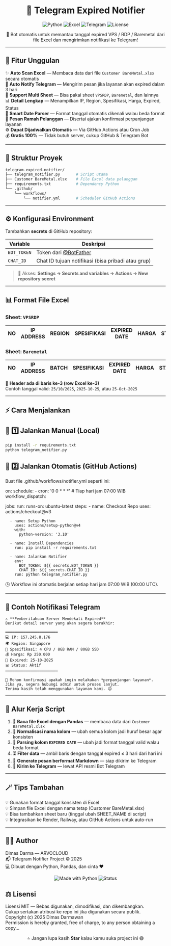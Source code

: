 <h1 align="center">🤖 Telegram Expired Notifier</h1>

<p align="center">
  <img src="https://img.shields.io/badge/Python-3.10+-blue?logo=python&logoColor=white" alt="Python">
  <img src="https://img.shields.io/badge/Excel-Automation-success?logo=microsoft-excel&logoColor=white" alt="Excel">
  <img src="https://img.shields.io/badge/Telegram-Bot-blue?logo=telegram&logoColor=white" alt="Telegram">
  <img src="https://img.shields.io/github/license/DimasDarma11/telegram-expired-notifier?color=lightgrey" alt="License">
</p>

<p align="center">
  🔔 Bot otomatis untuk memantau tanggal expired VPS / RDP / Baremetal dari file Excel dan mengirimkan notifikasi ke Telegram!
</p>

---

## 🚀 Fitur Unggulan

✨ **Auto Scan Excel** — Membaca data dari file `Customer BareMetal.xlsx` secara otomatis  
🤖 **Auto Notify Telegram** — Mengirim pesan jika layanan akan expired dalam 3 hari  
💾 **Support Multi Sheet** — Bisa pakai sheet `VPSRDP`, `Baremetal`, dan lainnya  
📊 **Detail Lengkap** — Menampilkan IP, Region, Spesifikasi, Harga, Expired, Status  
🧠 **Smart Date Parser** — Format tanggal otomatis dikenali walau beda format  
💬 **Pesan Ramah Pelanggan** — Disertai ajakan konfirmasi perpanjangan layanan  
⚙️ **Dapat Dijadwalkan Otomatis** — Via GitHub Actions atau Cron Job  
💰 **Gratis 100%** — Tidak butuh server, cukup GitHub & Telegram Bot  

---


## 📁 Struktur Proyek

```bash
telegram-expired-notifier/
├── telegram_notifier.py       # Script utama
├── Customer BareMetal.xlsx    # File Excel data pelanggan
├── requirements.txt           # Dependency Python
└── .github/
    └── workflows/
        └── notifier.yml       # Scheduler GitHub Actions
```

---

## ⚙️ Konfigurasi Environment

Tambahkan **secrets** di GitHub repository:

| Variable | Deskripsi |
|-----------|------------|
| `BOT_TOKEN` | Token dari [@BotFather](https://t.me/BotFather) |
| `CHAT_ID` | Chat ID tujuan notifikasi (bisa pribadi atau grup) |

> 📍 Akses: **Settings → Secrets and variables → Actions → New repository secret**

---

## 📊 Format File Excel

### Sheet: `VPSRDP`
| NO | IP ADDRESS | REGION | SPESIFIKASI | EXPIRED DATE | HARGA | STATUS |
|----|-------------|---------|--------------|---------------|--------|--------|

### Sheet: `Baremetal`
| NO | IP ADDRESS | BATCH | SPESIFIKASI | EXPIRED DATE | HARGA | STATUS |
|----|-------------|--------|--------------|---------------|--------|--------|

📝 **Header ada di baris ke-3 (row Excel ke-3)**  
Contoh tanggal valid: `25/10/2025`, `2025-10-25`, atau `25-Oct-2025`

---

## ⚡ Cara Menjalankan

## 🔹 1️⃣ Jalankan Manual (Local)
```bash
pip install -r requirements.txt
python telegram_notifier.py
```

## 🔹 2️⃣ Jalankan Otomatis (GitHub Actions)
Buat file .github/workflows/notifier.yml seperti ini:

on:
  schedule:
    - cron: '0 0 * * *'  # Tiap hari jam 07:00 WIB
  workflow_dispatch:

jobs:
  run:
    runs-on: ubuntu-latest
    steps:
      - name: Checkout Repo
        uses: actions/checkout@v3

      - name: Setup Python
        uses: actions/setup-python@v4
        with:
          python-version: '3.10'

      - name: Install Dependencies
        run: pip install -r requirements.txt

      - name: Jalankan Notifier
        env:
          BOT_TOKEN: ${{ secrets.BOT_TOKEN }}
          CHAT_ID: ${{ secrets.CHAT_ID }}
        run: python telegram_notifier.py
🕒 Workflow ini otomatis berjalan setiap hari jam 07:00 WIB (00:00 UTC).

---

## 📩 Contoh Notifikasi Telegram

```text
⚠️ **Pemberitahuan Server Mendekati Expired**
Berikut detail server yang akan segera berakhir:

━━━━━━━━━━━━━━━━━━━━━━━
💻 IP: 157.245.8.176
🌍 Region: Singapore
🧩 Spesifikasi: 4 CPU / 8GB RAM / 80GB SSD
💰 Harga: Rp 250.000
📅 Expired: 25-10-2025
📊 Status: Aktif
━━━━━━━━━━━━━━━━━━━━━━━

🙏 Mohon konfirmasi apakah ingin melakukan *perpanjangan layanan*.
Jika ya, segera hubungi admin untuk proses lanjut.
Terima kasih telah menggunakan layanan kami. 😊
```
---

## 🧠 Alur Kerja Script

1. 🧾 **Baca file Excel dengan Pandas** — membaca data dari `Customer BareMetal.xlsx`  
2. 🧩 **Normalisasi nama kolom** — ubah semua kolom jadi huruf besar agar konsisten  
3. 🧮 **Parsing kolom `EXPIRED DATE`** — ubah jadi format tanggal valid walau beda format  
4. ⏳ **Filter data** — ambil baris dengan tanggal expired ≤ 3 hari dari hari ini  
5. 📨 **Generate pesan berformat Markdown** — siap dikirim ke Telegram  
6. 🤖 **Kirim ke Telegram** — lewat API resmi Bot Telegram


---

## 🪄 Tips Tambahan

💡 Gunakan format tanggal konsisten di Excel  
💡 Simpan file Excel dengan nama tetap (Customer BareMetal.xlsx)  
💡 Bisa tambahkan sheet baru (tinggal ubah SHEET_NAME di script)  
💡 Integrasikan ke Render, Railway, atau GitHub Actions untuk auto-run  

---

## 🧑‍💻 Author
Dimas Darma — ARVOCLOUD  
📬 Telegram Notifier Project © 2025  
💻 Dibuat dengan Python, Pandas, dan cinta ❤️  

<p align="center"> <img src="https://img.shields.io/badge/Made%20With-Python-3776AB?logo=python&logoColor=white" alt="Made with Python"> <img src="https://img.shields.io/badge/Status-Aktif-success?style=flat-square" alt="Status"> </p>

## ⚖️ Lisensi
Lisensi MIT — Bebas digunakan, dimodifikasi, dan dikembangkan.  
Cukup sertakan atribusi ke repo ini jika digunakan secara publik.  
Copyright (c) 2025 Dimas Darmawan  
Permission is hereby granted, free of charge, to any person obtaining a copy...  
<p align="center"> ⭐️ Jangan lupa kasih <b>Star</b> kalau kamu suka project ini 😄 </p>
